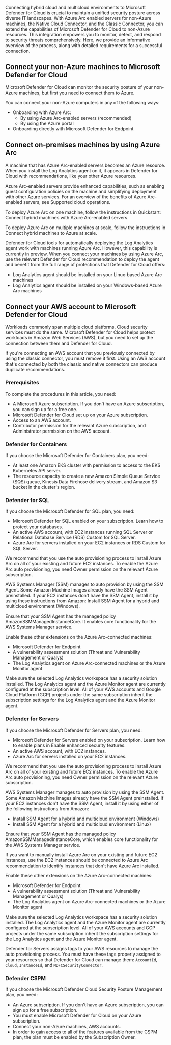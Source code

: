Connecting hybrid cloud and multicloud environments to Microsoft Defender for Cloud is crucial to maintain a unified security posture across diverse IT landscapes. With Azure Arc enabled servers for non-Azure machines, the Native Cloud Connector, and the Classic Connector, you can extend the capabilities of Microsoft Defender for Cloud to non-Azure resources. This integration empowers you to monitor, detect, and respond to security threats comprehensively. Here, we provide an informative overview of the process, along with detailed requirements for a successful connection.

## Connect your non-Azure machines to Microsoft Defender for Cloud

Microsoft Defender for Cloud can monitor the security posture of your non-Azure machines, but first you need to connect them to Azure.

You can connect your non-Azure computers in any of the following ways:

 -  Onboarding with Azure Arc:
     -  By using Azure Arc-enabled servers (recommended)
     -  By using the Azure portal
 -  Onboarding directly with Microsoft Defender for Endpoint

## Connect on-premises machines by using Azure Arc

A machine that has Azure Arc-enabled servers becomes an Azure resource. When you install the Log Analytics agent on it, it appears in Defender for Cloud with recommendations, like your other Azure resources.

Azure Arc-enabled servers provide enhanced capabilities, such as enabling guest configuration policies on the machine and simplifying deployment with other Azure services. For an overview of the benefits of Azure Arc-enabled servers, see Supported cloud operations.

To deploy Azure Arc on one machine, follow the instructions in Quickstart: Connect hybrid machines with Azure Arc-enabled servers.

To deploy Azure Arc on multiple machines at scale, follow the instructions in Connect hybrid machines to Azure at scale.

Defender for Cloud tools for automatically deploying the Log Analytics agent work with machines running Azure Arc. However, this capability is currently in preview. When you connect your machines by using Azure Arc, use the relevant Defender for Cloud recommendation to deploy the agent and benefit from the full range of protections that Defender for Cloud offers:

 -  Log Analytics agent should be installed on your Linux-based Azure Arc machines
 -  Log Analytics agent should be installed on your Windows-based Azure Arc machines

## Connect your AWS account to Microsoft Defender for Cloud

Workloads commonly span multiple cloud platforms. Cloud security services must do the same. Microsoft Defender for Cloud helps protect workloads in Amazon Web Services (AWS), but you need to set up the connection between them and Defender for Cloud.

If you're connecting an AWS account that you previously connected by using the classic connector, you must remove it first. Using an AWS account that's connected by both the classic and native connectors can produce duplicate recommendations.

### Prerequisites

To complete the procedures in this article, you need:

 -  A Microsoft Azure subscription. If you don't have an Azure subscription, you can sign up for a free one.
 -  Microsoft Defender for Cloud set up on your Azure subscription.
 -  Access to an AWS account.
 -  Contributor permission for the relevant Azure subscription, and Administrator permission on the AWS account.

### Defender for Containers

If you choose the Microsoft Defender for Containers plan, you need:

 -  At least one Amazon EKS cluster with permission to access to the EKS Kubernetes API server.
 -  The resource capacity to create a new Amazon Simple Queue Service (SQS) queue, Kinesis Data Firehose delivery stream, and Amazon S3 bucket in the cluster's region.

### Defender for SQL

If you choose the Microsoft Defender for SQL plan, you need:

 -  Microsoft Defender for SQL enabled on your subscription. Learn how to protect your databases.
 -  An active AWS account, with EC2 instances running SQL Server or Relational Database Service (RDS) Custom for SQL Server.
 -  Azure Arc for servers installed on your EC2 instances or RDS Custom for SQL Server.

We recommend that you use the auto provisioning process to install Azure Arc on all of your existing and future EC2 instances. To enable the Azure Arc auto provisioning, you need Owner permission on the relevant Azure subscription.

AWS Systems Manager (SSM) manages to auto provision by using the SSM Agent. Some Amazon Machine Images already have the SSM Agent preinstalled. If your EC2 instances don't have the SSM Agent, install it by using these instructions from Amazon: Install SSM Agent for a hybrid and multicloud environment (Windows).

Ensure that your SSM Agent has the managed policy AmazonSSMManagedInstanceCore. It enables core functionality for the AWS Systems Manager service.

Enable these other extensions on the Azure Arc-connected machines:

 -  Microsoft Defender for Endpoint
 -  A vulnerability assessment solution (Threat and Vulnerability Management or Qualys)
 -  The Log Analytics agent on Azure Arc-connected machines or the Azure Monitor agent

Make sure the selected Log Analytics workspace has a security solution installed. The Log Analytics agent and the Azure Monitor agent are currently configured at the subscription level. All of your AWS accounts and Google Cloud Platform (GCP) projects under the same subscription inherit the subscription settings for the Log Analytics agent and the Azure Monitor agent.

### Defender for Servers

If you choose the Microsoft Defender for Servers plan, you need:

 -  Microsoft Defender for Servers enabled on your subscription. Learn how to enable plans in Enable enhanced security features.
 -  An active AWS account, with EC2 instances.
 -  Azure Arc for servers installed on your EC2 instances.

We recommend that you use the auto provisioning process to install Azure Arc on all of your existing and future EC2 instances. To enable the Azure Arc auto provisioning, you need Owner permission on the relevant Azure subscription.

AWS Systems Manager manages to auto provision by using the SSM Agent. Some Amazon Machine Images already have the SSM Agent preinstalled. If your EC2 instances don't have the SSM Agent, install it by using either of the following instructions from Amazon:

 -  Install SSM Agent for a hybrid and multicloud environment (Windows)
 -  Install SSM Agent for a hybrid and multicloud environment (Linux)

Ensure that your SSM Agent has the managed policy AmazonSSMManagedInstanceCore, which enables core functionality for the AWS Systems Manager service.

If you want to manually install Azure Arc on your existing and future EC2 instances, use the EC2 instances should be connected to Azure Arc recommendation to identify instances that don't have Azure Arc installed.

Enable these other extensions on the Azure Arc-connected machines:

 -  Microsoft Defender for Endpoint
 -  A vulnerability assessment solution (Threat and Vulnerability Management or Qualys)
 -  The Log Analytics agent on Azure Arc-connected machines or the Azure Monitor agent

Make sure the selected Log Analytics workspace has a security solution installed. The Log Analytics agent and the Azure Monitor agent are currently configured at the subscription level. All of your AWS accounts and GCP projects under the same subscription inherit the subscription settings for the Log Analytics agent and the Azure Monitor agent.

Defender for Servers assigns tags to your AWS resources to manage the auto provisioning process. You must have these tags properly assigned to your resources so that Defender for Cloud can manage them: `AccountId`, `Cloud`, `InstanceId`, and `MDFCSecurityConnector`.

### Defender CSPM

If you choose the Microsoft Defender Cloud Security Posture Management plan, you need:

 -  An Azure subscription. If you don't have an Azure subscription, you can sign up for a free subscription.
 -  You must enable Microsoft Defender for Cloud on your Azure subscription.
 -  Connect your non-Azure machines, AWS accounts.
 -  In order to gain access to all of the features available from the CSPM plan, the plan must be enabled by the Subscription Owner.
